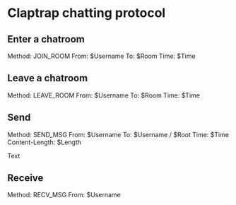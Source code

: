 # Claptrap chatting protocol

## Enter a chatroom
Method: JOIN_ROOM
From: $Username
To: $Room
Time: $Time

## Leave a chatroom
Method: LEAVE_ROOM
From: $Username
To: $Room
Time: $Time

## Send
Method: SEND_MSG
From: $Username
To: $Username / $Root
Time: $Time
Content-Length: $Length

Text

## Receive
Method: RECV_MSG
From: $Username